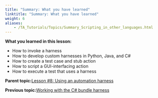 ```yaml
--- 
title: "Summary: What you have learned"
linktitle: "Summary: What you have learned"
weight: 6
aliases: 
    - /TA_Tutorials/Topics/Summary_Scripting_in_other_languages.html
---
```


**What you learned in this lesson:**

-   How to invoke a harness
-   How to develop custom harnesses in Python, Java, and C\#
-   How to create a test case and stub action
-   How to script a GUI-interfacing action
-   How to execute a test that uses a harness

**Parent topic:**[Lesson \#8: Using an automation harness](/TA_Tutorials/Topics/Tutorial_Scripting_actions_in_other_languages.html)

**Previous topic:**[Working with the C\# bundle harness](/TA_Tutorials/Topics/tut_Scripting_actions_in_other_languages_CSharp_bundle.html)

